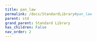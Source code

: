 ```yaml
---
title: pan_law
permalink: /docs/StandardLibrary#pan_law
parent: std
grand_parent: Standard Library
has_children: False
nav_order: 2
---
```

